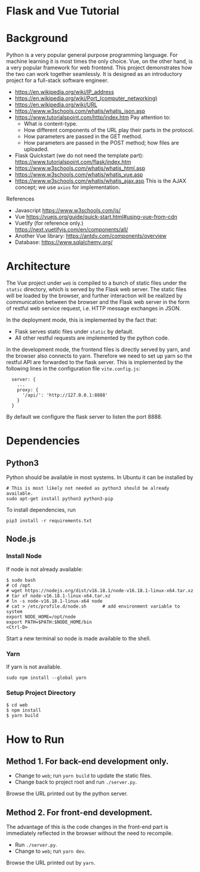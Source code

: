 Flask and Vue Tutorial
======================

# Background

Python is a very popular general purpose programming language.  For
machine learning it is most times the only choice.  Vue, on the
other hand, is a very popular framework for web frontend.
This project demonstrates how the two can work together seamlessly.
It is designed as an introductory project for a full-stack software engineer.

- https://en.wikipedia.org/wiki/IP_address
- https://en.wikipedia.org/wiki/Port_(computer_networking)
- https://en.wikipedia.org/wiki/URL
- https://www.w3schools.com/whatis/whatis_json.asp
- https://www.tutorialspoint.com/http/index.htm
  Pay attention to:
  * What is content-type.
  * How different components of the URL play their parts in the
	protocol.
  * How parameters are passed in the GET method.
  * How parameters are passed in the POST method; how files are
	uploaded.
- Flask Quickstart (we do not need the template part): https://www.tutorialspoint.com/flask/index.htm
- https://www.w3schools.com/whatis/whatis_html.asp
- https://www.w3schools.com/whatis/whatis_vue.asp
- https://www.w3schools.com/whatis/whatis_ajax.asp
  This is the AJAX concept; we use `axios` for implementation.

References

- Javascript https://www.w3schools.com/js/
- Vue https://vuejs.org/guide/quick-start.html#using-vue-from-cdn
- Vuetify (for reference only.) https://next.vuetifyjs.com/en/components/all/
- Another Vue library: https://antdv.com/components/overview
- Database: https://www.sqlalchemy.org/


# Architecture

The Vue project under `web` is compiled to a bunch of static files under
the `static` directory, which is served by the Flask web server.
The static files will be loaded by the browser, and further interaction
will be realized by communication between the browser and the Flask
web server in the form of restful web service request, i.e. HTTP message
exchanges in JSON.

In the deployment mode, this is implemented by the fact that:
- Flask serves static files under `static` by default.
- All other restful requests are implemented by the python code.

In the development mode, the frontend files is directly served by yarn,
and the browser also connects to yarn.  Therefore we need to set up yarn
so the restful API are forwarded to the flask server.  This is
implemented by the following lines in the configuration file
`vite.config.js`:

```
  server: {
    ...
    proxy: {
      '/api/': 'http://127.0.0.1:8888'
    }
  }
```

By default we configure the flask server to listen the port 8888.

# Dependencies

## Python3

Python should be available in most systems.  In Ubuntu it can be
installed by

```
# This is most likely not needed as python3 should be already available.
sudo apt-get install python3 python3-pip
```

To install dependencies, run 

```
pip3 install -r requirements.txt
```

## Node.js

### Install Node

If node is not already available:

```
$ sudo bash
# cd /opt
# wget https://nodejs.org/dist/v16.18.1/node-v16.18.1-linux-x64.tar.xz
# tar xf node-v16.18.1-linux-x64.tar.xz
# ln -s node-v16.18.1-linux-x64 node
# cat > /etc/profile.d/node.sh		# add environment variable to system
export NODE_HOME=/opt/node
export PATH=$PATH:$NODE_HOME/bin
<Ctrl-D>
```
Start a new terminal so node is made available to the shell.

### Yarn

If yarn is not available.
```
sudo npm install --global yarn
```

### Setup Project Directory
```
$ cd web
$ npm install
$ yarn build
```

# How to Run

## Method 1. For back-end development only.

- Change to `web`; run `yarn build` to update the static files.
- Change back to project root and run `./server.py`.

Browse the URL printed out by the python server.

## Method 2. For front-end development.

The advantage of this is the code changes in the front-end part
is immediately reflected in the browser without the need to recompile.

- Run `./server.py`.
- Change to `web`; run `yarn dev`.

Browse the URL printed out by `yarn`.


